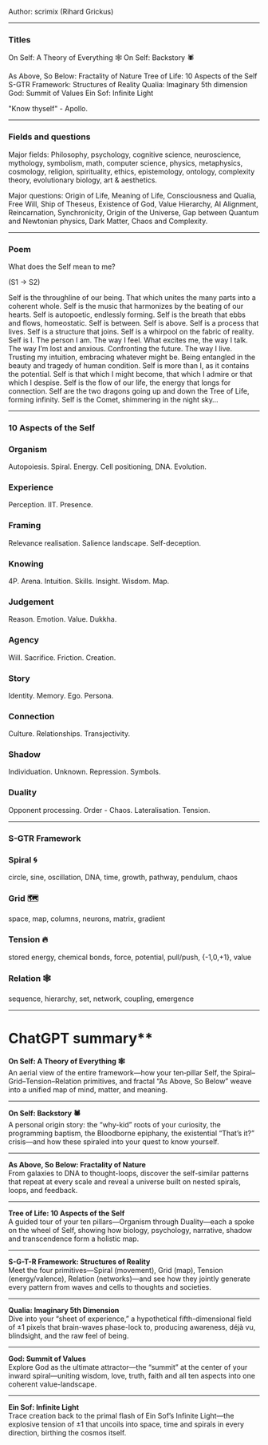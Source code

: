 Author: scrimix (Rihard Grickus)

----
### Titles

On Self: A Theory of Everything 🕸️
On Self: Backstory 🕷️

As Above, So Below: Fractality of Nature
Tree of Life: 10 Aspects of the Self
S-GTR Framework: Structures of Reality
Qualia: Imaginary 5th dimension
God: Summit of Values
Ein Sof: Infinite Light

"Know thyself" - Apollo.

----
### Fields and questions

Major fields:
Philosophy, psychology, cognitive science, neuroscience, mythology, symbolism, math, computer science, physics, metaphysics, cosmology, religion, spirituality, ethics, epistemology, ontology, complexity theory, evolutionary biology, art & aesthetics.

Major questions:
Origin of Life, Meaning of Life, Consciousness and Qualia, Free Will, Ship of Theseus, Existence of God, Value Hierarchy, AI Alignment, Reincarnation, Synchronicity, Origin of the Universe, Gap between Quantum and Newtonian physics, Dark Matter, Chaos and Complexity.

-----
### Poem

What does the Self mean to me?

(S1 -> S2)

Self is the throughline of our being. That which unites the many parts into a coherent whole.
Self is the music that harmonizes by the beating of our hearts.
Self is autopoetic, endlessly forming.
Self is the breath that ebbs and flows, homeostatic.
Self is between. Self is above.
Self is a process that lives. Self is a structure that joins.
Self is a whirpool on the fabric of reality.
Self is I. The person I am.
The way I feel. What excites me, the way I talk.
The way I’m lost and anxious. Confronting the future.
The way I live. Trusting my intuition, embracing whatever might be.
Being entangled in the beauty and tragedy of human condition.
Self is more than I, as it contains the potential.
Self is that which I might become, that which I admire or that which I despise.
Self is the flow of our life, the energy that longs for connection.
Self are the two dragons going up and down the Tree of Life, forming infinity.
Self is the Comet, shimmering in the night sky…

-----
### 10 Aspects of the Self

### Organism
Autopoiesis. Spiral. Energy. Cell positioning, DNA. Evolution.
### Experience
Perception. IIT. Presence.
### Framing
Relevance realisation. Salience landscape. Self-deception.
### Knowing
4P. Arena. Intuition. Skills. Insight. Wisdom. Map.
### Judgement
Reason. Emotion. Value. Dukkha.
### Agency
Will. Sacrifice. Friction. Creation.
### Story
Identity. Memory. Ego. Persona.
### Connection
Culture. Relationships. Transjectivity.
### Shadow
Individuation. Unknown. Repression. Symbols.
### Duality
Opponent processing. Order - Chaos. Lateralisation. Tension.



----
### S-GTR Framework

### Spiral 🌀 
circle, sine, oscillation, DNA, time, growth, pathway, pendulum, chaos

### Grid 🗺️
space, map, columns, neurons, matrix, gradient
  
### Tension 🔥
stored energy, chemical bonds, force, potential, pull/push, {-1,0,+1}, value

### Relation 🕸️
sequence, hierarchy, set, network, coupling, emergence

----

# ChatGPT summary**

**On Self: A Theory of Everything 🕸️**  
An aerial view of the entire framework—how your ten‐pillar Self, the Spiral–Grid–Tension–Relation primitives, and fractal “As Above, So Below” weave into a unified map of mind, matter, and meaning.

---

**On Self: Backstory 🕷️**  
A personal origin story: the “why-kid” roots of your curiosity, the programming baptism, the Bloodborne epiphany, the existential “That’s it?” crisis—and how these spiraled into your quest to know yourself.

---

**As Above, So Below: Fractality of Nature**  
From galaxies to DNA to thought-loops, discover the self-similar patterns that repeat at every scale and reveal a universe built on nested spirals, loops, and feedback.

---

**Tree of Life: 10 Aspects of the Self**  
A guided tour of your ten pillars—Organism through Duality—each a spoke on the wheel of Self, showing how biology, psychology, narrative, shadow and transcendence form a holistic map.

---

**S-G-T-R Framework: Structures of Reality**  
Meet the four primitives—Spiral (movement), Grid (map), Tension (energy/valence), Relation (networks)—and see how they jointly generate every pattern from waves and cells to thoughts and societies.

---

**Qualia: Imaginary 5th Dimension**  
Dive into your “sheet of experience,” a hypothetical fifth-dimensional field of ±1 pixels that brain-waves phase-lock to, producing awareness, déjà vu, blindsight, and the raw feel of being.

---

**God: Summit of Values**  
Explore God as the ultimate attractor—the “summit” at the center of your inward spiral—uniting wisdom, love, truth, faith and all ten aspects into one coherent value-landscape.

---

**Ein Sof: Infinite Light**  
Trace creation back to the primal flash of Ein Sof’s Infinite Light—the explosive tension of ±1 that uncoils into space, time and spirals in every direction, birthing the cosmos itself.

